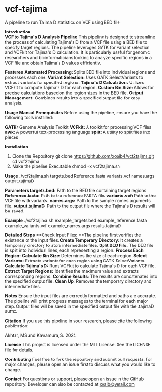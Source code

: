 # vcf-tajima
A pipeline to run Tajima D statistics on VCF using BED file

**Introduction** <br>
**VCF to Tajima's D Analysis Pipeline**
This pipeline is designed to streamline the process of calculating Tajima's D from a VCF file using a BED file to specify target regions. The pipeline leverages GATK for variant selection and VCFkit for Tajima's D calculation. It is particularly useful for genomic researchers and bioinformaticians looking to analyze specific regions in a VCF file and obtain Tajima's D values efficiently.

**Features**
**Automated Processing:** Splits BED file into individual regions and processes each one.
**Variant Selection:** Uses GATK SelectVariants to extract variants for specified regions.
**Tajima's D Calculation:** Utilizes VCFkit to compute Tajima's D for each region.
**Custom Bin Size:** Allows for precise calculations based on the region sizes in the BED file.
**Output Management:** Combines results into a specified output file for easy analysis.

**Usage Manual**
**Prerequisites**
Before using the pipeline, ensure you have the following tools installed:

**GATK:** Genome Analysis Toolkit
**VCFkit:** A toolkit for processing VCF files
**awk:** A powerful text-processing language
**split:** A utility to split files into pieces

**Installation**
1. Clone the Repository
git clone https://github.com/xoaib4/vcf2tajima.git
cd vcf2tajima
2. Make the pipeline Executable
chmod +x vcf2tajima.sh

**Usage**
./vcf2tajima.sh targets.bed Reference.fasta variants.vcf names.args output.tajimaD

**Parameters**
**targets.bed:** Path to the BED file containing target regions.
**Reference.fasta:** Path to the reference FASTA file.
**variants.vcf:** Path to the VCF file with variants.
**names.args:** Path to the sample names arguments file.
**output.tajimaD:** Path to the output file where the Tajima's D results will be saved.

**Example**
./vcf2tajima.sh example_targets.bed example_reference.fasta example_variants.vcf example_names.args results.tajimaD

**Detailed Steps**
**Check Input Files: **The pipeline first verifies the existence of the input files.
**Create Temporary Directory:** It creates a temporary directory to store intermediate files.
**Split BED File:** The BED file is split into individual lines, each representing a region.
**Process Each Region:**
**Calculate Bin Size:** Determines the size of each region.
**Select Variants:** Extracts variants for each region using GATK SelectVariants.
**Calculate Tajima's D:** Runs VCFkit to calculate Tajima's D for each VCF file.
**Extract Target Regions:** Identifies the maximum value and extracts corresponding regions.
**Combine Results:** The results are concatenated into the specified output file.
**Clean Up:** Removes the temporary directory and intermediate files.

**Notes**
Ensure the input files are correctly formatted and paths are accurate.
The pipeline will print progress messages to the terminal for each major step.
Output files will be saved in the specified output file with the .tajimaD suffix.

**Citation**
If you use this pipeline in your research, please cite the following publication:

Akhtar, MS and Kawamura, S. 2024

**License**
This project is licensed under the MIT License. See the LICENSE file for details.

**Contributing**
Feel free to fork the repository and submit pull requests. For major changes, please open an issue first to discuss what you would like to change.

**Contact**
For questions or support, please open an issue in the GitHub repository. Developer can also be contacted at xoaib@ymail.com


